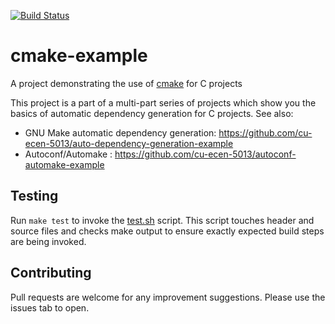 [![Build Status](https://travis-ci.com/cu-ecen-5013/cmake-example.svg?branch=master)](https://travis-ci.com/cu-ecen-5013/cmake-example)

# cmake-example
A project demonstrating the use of [cmake](https://cmake.org/) for C projects

This project is a part of a multi-part series of projects which show you the basics of automatic dependency generation for C projects.  See  also:
 * GNU Make automatic dependency generation: https://github.com/cu-ecen-5013/auto-dependency-generation-example
 * Autoconf/Automake : https://github.com/cu-ecen-5013/autoconf-automake-example

## Testing
Run `make test` to invoke the [test.sh](test.sh) script.  This script touches header and source files and checks make output to ensure exactly expected build steps are being invoked.

## Contributing
Pull requests are welcome for any improvement suggestions.  Please use the issues tab to open.
